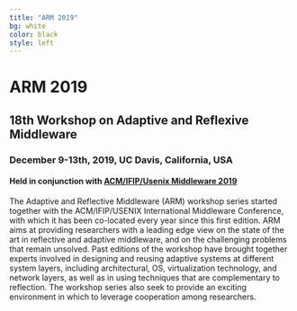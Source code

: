 ```yaml
---
title: "ARM 2019"
bg: white
color: black
style: left
---
```


# ARM 2019


## 18th Workshop on Adaptive and Reflexive Middleware

### December 9-13th, 2019, UC Davis, California, USA

#### Held in conjunction with <a href="http://2019.middleware-conference.org/">ACM/IFIP/Usenix Middleware 2019</a>


The Adaptive and Reflective Middleware (ARM) workshop series started together with the ACM/IFIP/USENIX International Middleware Conference, with which it has been co-located every year since this first edition. ARM aims at providing researchers with a leading edge view on the state of the art in reflective and adaptive middleware, and on the challenging problems that remain unsolved. Past editions of the workshop have brought together experts involved in designing and reusing adaptive systems at different system layers, including architectural, OS, virtualization technology, and network layers, as well as in using techniques that are complementary to reflection. The workshop series also seek to provide an exciting environment in which to leverage cooperation among researchers.


<!---
<span class="fa-stack subtlecircle" style="font-size:100px; background:rgba(255,166,0,0.1)">
  <i class="fa fa-circle fa-stack-2x text-white"></i>
  <i class="fa fa-bicycle fa-stack-1x text-orange"></i>
</span>
-->
